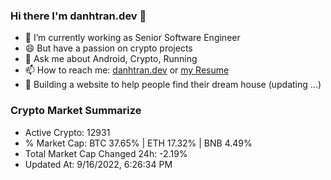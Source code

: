 ### Hi there I'm danhtran.dev 👋

- 🔭 I’m currently working as Senior Software Engineer
- 😄 But have a passion on crypto projects
- 💬 Ask me about Android, Crypto, Running 
- 📫 How to reach me: <a href="https://danhtran.dev" target="_blank">danhtran.dev</a> or <a href="Developer-Resume.pdf" target="_blank">my Resume</a>
- 🌱 Building a website to help people find their dream house (updating ...)

### Crypto Market Summarize
- Active Crypto: 12931
- % Market Cap: BTC 37.65% | ETH 17.32% | BNB 4.49%
- Total Market Cap Changed 24h: -2.19%
- Updated At: 9/16/2022, 6:26:34 PM
